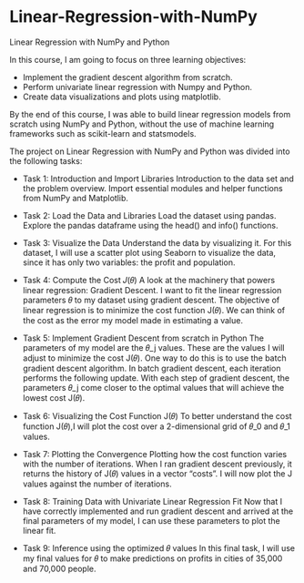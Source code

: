 # Linear-Regression-with-NumPy
Linear Regression with NumPy and Python

In this course, I am going to focus on three learning objectives:

- Implement the gradient descent algorithm from scratch.
- Perform univariate linear regression with Numpy and Python.
- Create data visualizations and plots using matplotlib.


By the end of this course, I was able to build linear regression models from scratch using NumPy and Python, without the use of machine learning frameworks such as scikit-learn and statsmodels.


The project on Linear Regression with NumPy and Python was divided into the following tasks:

- Task 1: Introduction and Import Libraries
        Introduction to the data set and the problem overview.
        Import essential modules and helper functions from NumPy and Matplotlib.
        
- Task 2: Load the Data and Libraries
        Load the dataset using pandas.
        Explore the pandas dataframe using the head() and info() functions.
        
- Task 3: Visualize the Data
        Understand the data by visualizing it.
        For this dataset, I will use a scatter plot using Seaborn to visualize the data, since it has only two variables: the         profit and population.
- Task 4: Compute the Cost 𝐽(𝜃)
        A look at the machinery that powers linear regression: Gradient Descent.
        I want to fit the linear regression parameters 𝜃 to my dataset using gradient descent.
        The objective of linear regression is to minimize the cost function J(𝜃).
        We can think of the cost as the error my model made in estimating a value.
- Task 5: Implement Gradient Descent from scratch in Python
        The parameters of my model are the 𝜃_j values.
        These are the values I will adjust to minimize the cost J(𝜃).
        One way to do this is to use the batch gradient descent algorithm.
        In batch gradient descent, each iteration performs the following update.
        With each step of gradient descent, the parameters 𝜃_j come closer to the optimal values that will achieve the lowest           cost J(𝜃).
- Task 6: Visualizing the Cost Function J(𝜃)
        To better understand the cost function J(𝜃),I will plot the cost over a 2-dimensional grid of 𝜃_0 and 𝜃_1 values.
- Task 7: Plotting the Convergence
        Plotting how the cost function varies with the number of iterations.
        When I ran gradient descent previously, it returns the history of J(𝜃) values in a vector “costs”.
        I will now plot the J values against the number of iterations.
- Task 8: Training Data with Univariate Linear Regression Fit
        Now that I have correctly implemented and run gradient descent and arrived at the final parameters of my model, I    can use these parameters to plot the linear fit.
- Task 9: Inference using the optimized 𝜃 values
In this final task, I will use my final values for 𝜃 to make predictions on profits in cities of 35,000 and 70,000 people.
